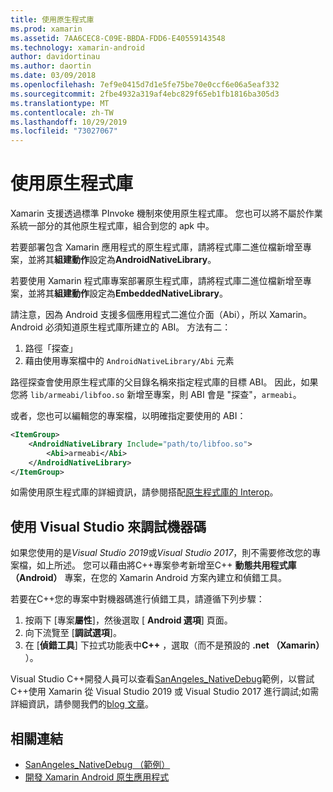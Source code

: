 ```yaml
---
title: 使用原生程式庫
ms.prod: xamarin
ms.assetid: 7AA6CEC8-C09E-BBDA-FDD6-E40559143548
ms.technology: xamarin-android
author: davidortinau
ms.author: daortin
ms.date: 03/09/2018
ms.openlocfilehash: 7ef9e0415d7d1e5fe75be70e0ccf6e06a5eaf332
ms.sourcegitcommit: 2fbe4932a319af4ebc829f65eb1fb1816ba305d3
ms.translationtype: MT
ms.contentlocale: zh-TW
ms.lasthandoff: 10/29/2019
ms.locfileid: "73027067"
---
```

# <a name="using-native-libraries"></a>使用原生程式庫

Xamarin 支援透過標準 PInvoke 機制來使用原生程式庫。 您也可以將不屬於作業系統一部分的其他原生程式庫，組合到您的 apk 中。

若要部署包含 Xamarin 應用程式的原生程式庫，請將程式庫二進位檔新增至專案，並將其**組建動作**設定為**AndroidNativeLibrary**。

若要使用 Xamarin 程式庫專案部署原生程式庫，請將程式庫二進位檔新增至專案，並將其**組建動作**設定為**EmbeddedNativeLibrary**。

請注意，因為 Android 支援多個應用程式二進位介面（Abi），所以 Xamarin。 Android 必須知道原生程式庫所建立的 ABI。
方法有二：

1. 路徑「探查」
1. 藉由使用專案檔中的 `AndroidNativeLibrary/Abi` 元素

路徑探查會使用原生程式庫的父目錄名稱來指定程式庫的目標 ABI。 因此，如果您將 `lib/armeabi/libfoo.so` 新增至專案，則 ABI 會是 "探查"，`armeabi`。

或者，您也可以編輯您的專案檔，以明確指定要使用的 ABI：

```xml
<ItemGroup>
    <AndroidNativeLibrary Include="path/to/libfoo.so">
        <Abi>armeabi</Abi>
    </AndroidNativeLibrary>
</ItemGroup>
```

如需使用原生程式庫的詳細資訊，請參閱搭配[原生程式庫的 Interop](https://www.mono-project.com/docs/advanced/pinvoke/)。

## <a name="debugging-native-code-with-visual-studio"></a>使用 Visual Studio 來調試機器碼

如果您使用的是*Visual Studio 2019*或*Visual Studio 2017*，則不需要修改您的專案檔，如上所述。
您可以藉由將C++專案參考新增至C++ **動態共用程式庫（Android）** 專案，在您的 Xamarin Android 方案內建立和偵錯工具。

若要在C++您的專案中對機器碼進行偵錯工具，請遵循下列步驟：

1. 按兩下 [專案**屬性**]，然後選取 [ **Android 選項**] 頁面。
2. 向下流覽至 [**調試選項**]。
3. 在 [**偵錯工具**] 下拉式功能表中**C++** ，選取（而不是預設的 **.net （Xamarin）** ）。

Visual Studio C++開發人員可以查看[SanAngeles_NativeDebug](https://docs.microsoft.com/samples/xamarin/monodroid-samples/sanangeles-ndk)範例，以嘗試C++使用 Xamarin 從 Visual Studio 2019 或 Visual Studio 2017 進行調試;如需詳細資訊，請參閱我們的[blog 文章](https://blog.xamarin.com/build-and-debug-c-libraries-in-xamarin-android-apps-with-visual-studio-2015/)。

## <a name="related-links"></a>相關連結

- [SanAngeles_NativeDebug （範例）](https://docs.microsoft.com/samples/xamarin/monodroid-samples/sanangeles-ndk)
- [開發 Xamarin Android 原生應用程式](https://blogs.msdn.microsoft.com/vcblog/2015/02/23/developing-xamarin-android-native-applications/)
